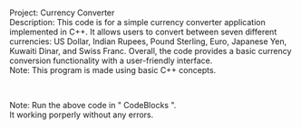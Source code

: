 <br>
<p>
Project: Currency Converter<br> 
Description: This code is for a simple currency converter application implemented in C++. It allows users to convert between seven different currencies: US Dollar, Indian Rupees, Pound Sterling, Euro, Japanese Yen, Kuwaiti Dinar, and Swiss Franc. Overall, the code provides a basic currency conversion functionality with a user-friendly interface.<br>
Note: This program is made using basic C++ concepts.
</p>
<br>
<p>
Note: Run the above code in " CodeBlocks ".<br>
      It working porperly without any errors.<br>
</p>
<br>      
